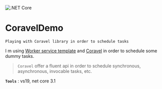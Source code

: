 ![.NET Core](https://github.com/aimenux/CoravelDemo/workflows/.NET%20Core/badge.svg)
# CoravelDemo
```
Playing with Coravel library in order to schedule tasks
```

I m using [Worker service template](https://docs.microsoft.com/en-us/aspnet/core/fundamentals/host/hosted-services?view=aspnetcore-3.1&tabs=visual-studio#worker-service-template) 
and [Coravel](https://github.com/jamesmh/coravel)
in order to schedule some dummy tasks.

> `Coravel` offer a fluent api in order to schedule synchronous, asynchronous, invocable tasks, etc.

**`Tools`** : vs19, net core 3.1